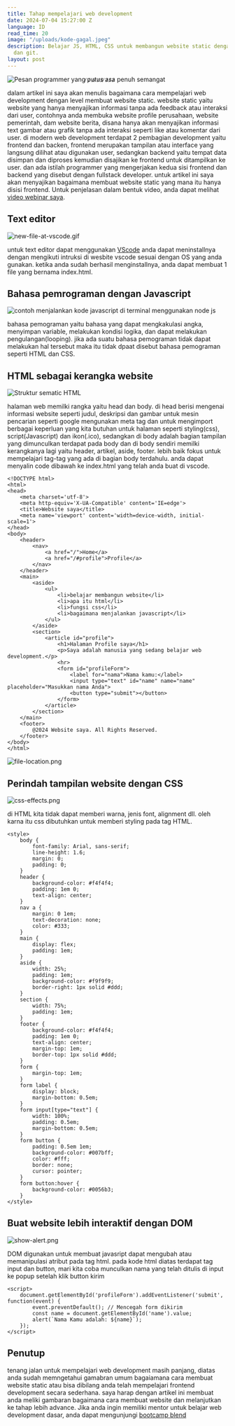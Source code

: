 ```yaml
---
title: Tahap mempelajari web development
date: 2024-07-04 15:27:00 Z
language: ID
read_time: 20
image: "/uploads/kode-gagal.jpeg"
description: Belajar JS, HTML, CSS untuk membangun website static dengan tools VScode
  dan git.
layout: post
---
```


![Pesan programmer yang ̷p̷u̷t̷u̷s̷ ̷a̷s̷a̷  penuh semangat](/uploads/kode-gagal.jpeg)

dalam artikel ini saya akan menulis bagaimana cara mempelajari web development dengan level membuat website static. website static yaitu website yang hanya menyajikan informasi tanpa ada feedback atau interaksi dari user, contohnya anda membuka website profile perusahaan, website pemerintah, dam website berita, disana hanya akan menyajikan informasi text gambar atau grafik tanpa ada interaksi seperti like atau komentar dari user. di modern web development terdapat 2 pembagian development yaitu frontend dan backen, frontend merupakan tampilan atau interface yang langsung dilihat atau digunakan user, sedangkan backend yaitu tempat data disimpan dan diproses kemudian disajikan ke frontend untuk ditampilkan ke user. dan ada istilah programmer yang mengerjakan kedua sisi frontend dan backend yang disebut dengan fullstack developer. untuk artikel ini saya akan menyajikan bagaimana membuat website static yang mana itu hanya disisi frontend. Untuk penjelasan dalam bentuk video,  anda dapat melihat [video webinar saya](https://www.youtube.com/watch?v=lrU7h3ERrIk&t=36m50s).

## Text editor

![new-file-at-vscode.gif](/uploads/new-file-at-vscode.gif)

untuk text editor dapat menggunakan [VScode](https://code.visualstudio.com) anda dapat meninstallnya dengan mengikuti intruksi di wesbite vscode sesuai dengan OS yang anda gunakan. ketika anda sudah berhasil menginstallnya, anda dapat membuat 1 file yang bernama index.html.

## Bahasa pemrograman dengan Javascript

![contoh menjalankan kode javascript di terminal menggunakan node js](/uploads/js.gif)

bahasa pemograman yaitu bahasa yang dapat mengkakulasi angka, menyimpan variable, melakukan kondisi logika, dan dapat melakukan pengulangan(looping). jika ada suatu bahasa pemograman tidak dapat melakukan hal tersebut maka itu tidak dpaat disebut bahasa pemograman seperti HTML dan CSS.

## HTML sebagai kerangka website

![Struktur sematic HTML](/uploads/html-semantic-structure.png)

halaman web memilki rangka yaitu head dan body. di head berisi mengenai informasi website seperti judul, deskripsi dan gambar untuk mesin pencarian seperti google mengunakan meta tag dan untuk mengimport berbagai keperluan yang kita butuhan untuk halaman seperti styling(css), script(Javascript) dan ikon(.ico), sedangkan di body adalah bagian tampilan yang dimunculkan terdapat pada body dan di body sendiri memilki kerangkanya lagi yaitu header, artikel, aside, footer.  lebih baik fokus untuk mempelajari tag-tag yang ada di bagian body terdahulu. anda dapat menyalin code dibawah ke index.html yang telah anda buat di vscode.

    <!DOCTYPE html>
    <html>
    <head>
        <meta charset='utf-8'>
        <meta http-equiv='X-UA-Compatible' content='IE=edge'>
        <title>Website saya</title>
        <meta name='viewport' content='width=device-width, initial-scale=1'>
    </head>
    <body>
        <header>
            <nav>
                <a href="/">Home</a>
                <a href="/#profile">Profile</a>
            </nav>
        </header>
        <main>
            <aside>
                <ul>
                    <li>belajar membangun website</li>
                    <li>apa itu html</li>
                    <li>fungsi css</li>
                    <li>bagaimana menjalankan javascript</li>
                </ul>
            </aside>
            <section>
                <article id="profile">
                    <h1>Halaman Profile saya</h1>
                    <p>Saya adalah manusia yang sedang belajar web development.</p>
                    <hr>
                    <form id="profileForm">
                        <label for="nama">Nama kamu:</label>
                        <input type="text" id="name" name="name" placeholder="Masukkan nama Anda">
                        <button type="submit"></button>
                    </form>
                </article>
            </section>
        </main>
        <footer>
            @2024 Website saya. All Rights Reserved.
        </footer>
    </body>
    </html>

![file-location.png](/uploads/file-location.png)

## Perindah tampilan website dengan CSS

![css-effects.png](/uploads/css-effects.png)

di HTML kita tidak dapat memberi warna, jenis font, alignment dll. oleh karna itu css dibutuhkan untuk memberi styling pada tag HTML.

    <style>
        body {
            font-family: Arial, sans-serif;
            line-height: 1.6;
            margin: 0;
            padding: 0;
        }
        header {
            background-color: #f4f4f4;
            padding: 1em 0;
            text-align: center;
        }
        nav a {
            margin: 0 1em;
            text-decoration: none;
            color: #333;
        }
        main {
            display: flex;
            padding: 1em;
        }
        aside {
            width: 25%;
            padding: 1em;
            background-color: #f9f9f9;
            border-right: 1px solid #ddd;
        }
        section {
            width: 75%;
            padding: 1em;
        }
        footer {
            background-color: #f4f4f4;
            padding: 1em 0;
            text-align: center;
            margin-top: 1em;
            border-top: 1px solid #ddd;
        }
        form {
            margin-top: 1em;
        }
        form label {
            display: block;
            margin-bottom: 0.5em;
        }
        form input[type="text"] {
            width: 100%;
            padding: 0.5em;
            margin-bottom: 0.5em;
        }
        form button {
            padding: 0.5em 1em;
            background-color: #007bff;
            color: #fff;
            border: none;
            cursor: pointer;
        }
        form button:hover {
            background-color: #0056b3;
        }
    </style>

## Buat website lebih interaktif dengan DOM

![show-alert.png](/uploads/show-alert.png)

DOM digunakan untuk membuat javasript dapat mengubah atau memanipulasi atribut pada tag html. pada kode html diatas terdapat tag input dan button, mari kita coba munculkan nama yang telah ditulis di input ke popup setelah klik button kirim

    <script>
        document.getElementById('profileForm').addEventListener('submit', function(event) {
            event.preventDefault(); // Mencegah form dikirim
            const name = document.getElementById('name').value;
            alert(`Nama Kamu adalah: ${name}`);
        });
    </script>

## Penutup

tenang jalan untuk mempelajari web development masih panjang, diatas anda sudah memngetahui gamabran umum bagaiamana cara membuat website static atau bisa dibilang anda telah mempelajari frontend development secara sederhana. saya harap dengan artikel ini membuat anda meliki gambaran bagaimana cara membuat website dan melanjutkan ke tahap lebih advance.  Jika anda ingin memiliki mentor untuk belajar web development dasar, anda dapat mengunjungi [bootcamp blend](https://www.blendinnovation.com/bootcamp)